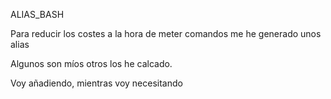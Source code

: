 ALIAS_BASH

Para reducir los costes a la hora de meter comandos me he generado unos alias 

Algunos son míos otros los he calcado.

Voy añadiendo, mientras voy necesitando
